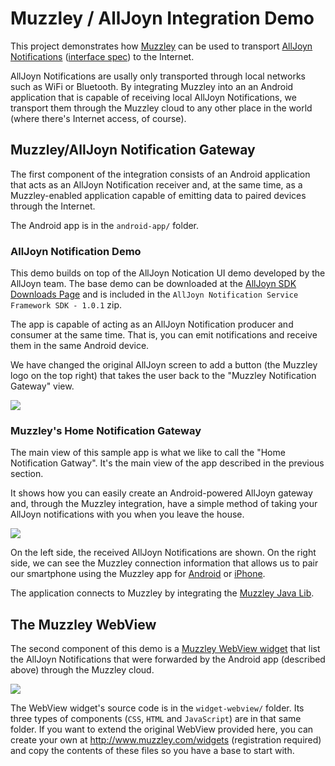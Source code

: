 # Muzzley / AllJoyn Integration Demo

This project demonstrates how [Muzzley](http://www.muzzley.com) can be used to transport [AllJoyn Notifications](https://www.alljoyn.org/about/core-services/notification) ([interface spec](https://allseenalliance.org/docs-and-downloads/documentation/alljoyn-notification-service-framework-interface-specification)) to the Internet.

AllJoyn Notifications are usally only transported through local networks such as WiFi or Bluetooth. By integrating Muzzley into an an Android application that is capable of receiving local AllJoyn Notifications, we transport them through the Muzzley cloud to any other place in the world (where there's Internet access, of course).

## Muzzley/AllJoyn Notification Gateway

The first component of the integration consists of an Android application that acts as an AllJoyn Notification receiver and, at the same time, as a Muzzley-enabled application capable of emitting data to paired devices through the Internet.

The Android app is in the `android-app/` folder.

### AllJoyn Notification Demo

This demo builds on top of the AllJoyn Notication UI demo developed by the AllJoyn team. The base demo can be downloaded at the [AllJoyn SDK Downloads Page](https://www.alljoyn.org/docs-and-downloads) and is included in the `AllJoyn Notification Service Framework SDK - 1.0.1` zip.

The app is capable of acting as an AllJoyn Notification producer and consumer at the same time. That is, you can emit notifications and receive them in the same Android device.

We have changed the original AllJoyn screen to add a button (the Muzzley logo on the top right) that takes the user back to the "Muzzley Notification Gateway" view.

![](https://raw.github.com/muzzley/muzzley-alljoyn-integration-demo/master/docs/imgs/AllJoynNotificationUI.png)

### Muzzley's Home Notification Gateway

The main view of this sample app is what we like to call the "Home Notification Gatway". It's the main view of the app described in the previous section.

It shows how you can easily create an Android-powered AllJoyn gateway and, through the Muzzley integration, have a simple method of taking your AllJoyn notifications with you when you leave the house.

![](https://raw.github.com/muzzley/muzzley-alljoyn-integration-demo/master/docs/imgs/MuzzleyAllJoynHomeNotificationGateway.png)

On the left side, the received AllJoyn Notifications are shown. On the right side, we can see the Muzzley connection information that allows us to pair our smartphone using the Muzzley app for [Android](https://play.google.com/store/apps/details?id=com.muzzley) or [iPhone](https://itunes.apple.com/us/app/muzzley/id604133373).

The application connects to Muzzley by integrating the [Muzzley Java Lib](http://www.muzzley.com/documentation/libraries/java.html).


## The Muzzley WebView

The second component of this demo is a [Muzzley WebView widget](http://www.muzzley.com/documentation/widgets/webview.html) that list the AllJoyn Notifications that were forwarded by the Android app (described above) through the Muzzley cloud.

![](https://raw.github.com/muzzley/muzzley-alljoyn-integration-demo/master/docs/imgs/MuzzleyNotificationWebview.png)

The WebView widget's source code is in the `widget-webview/` folder. Its three types of components (`CSS`, `HTML` and `JavaScript`) are in that same folder. If you want to extend the original WebView provided here, you can create your own at http://www.muzzley.com/widgets (registration required) and copy the contents of these files so you have a base to start with.
